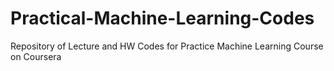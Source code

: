 # Practical-Machine-Learning-Codes
Repository of Lecture and HW Codes for Practice Machine Learning Course on Coursera
